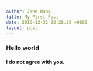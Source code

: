 ```yaml
---
author: Jane Wang
title: My First Post
date: 2015-12-31 22:28:20 +0800
layout: post
---
```

### Hello world
#### I do not agree with you.